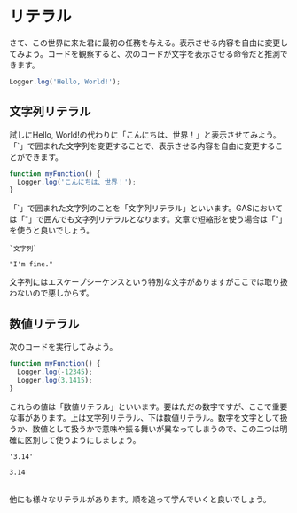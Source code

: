 # リテラル
さて、この世界に来た君に最初の任務を与える。表示させる内容を自由に変更してみよう。コードを観察すると、次のコードが文字を表示させる命令だと推測できます。

```js
Logger.log('Hello, World!');
```

## 文字列リテラル
試しにHello, World!の代わりに「こんにちは、世界！」と表示させてみよう。「`」で囲まれた文字列を変更することで、表示させる内容を自由に変更することができます。
```js
function myFunction() {
  Logger.log('こんにちは、世界！');
}
```

「`」で囲まれた文字列のことを「文字列リテラル」といいます。GASにおいては「"」で囲んでも文字列リテラルとなります。文章で短縮形を使う場合は「"」を使うと良いでしょう。
```
`文字列`
```
```
"I'm fine."
```
文字列にはエスケープシーケンスという特別な文字がありますがここでは取り扱わないので悪しからず。

## 数値リテラル
次のコードを実行してみよう。
```js
function myFunction() {
  Logger.log(-12345);
  Logger.log(3.1415);
}
```
これらの値は「数値リテラル」といいます。要はただの数字ですが、ここで重要な事があります。上は文字列リテラル、下は数値リテラル。数字を文字として扱うか、数値として扱うかで意味や振る舞いが異なってしまうので、この二つは明確に区別して使うようにしましょう。
```
'3.14'
```
```
3.14
```
<br>
他にも様々なリテラルがあります。順を追って学んでいくと良いでしょう。